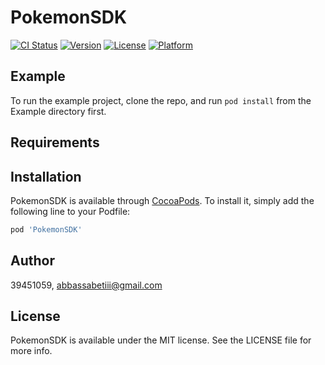 # PokemonSDK

[![CI Status](https://img.shields.io/travis/39451059/PokemonSDK.svg?style=flat)](https://travis-ci.org/39451059/PokemonSDK)
[![Version](https://img.shields.io/cocoapods/v/PokemonSDK.svg?style=flat)](https://cocoapods.org/pods/PokemonSDK)
[![License](https://img.shields.io/cocoapods/l/PokemonSDK.svg?style=flat)](https://cocoapods.org/pods/PokemonSDK)
[![Platform](https://img.shields.io/cocoapods/p/PokemonSDK.svg?style=flat)](https://cocoapods.org/pods/PokemonSDK)

## Example

To run the example project, clone the repo, and run `pod install` from the Example directory first.

## Requirements

## Installation

PokemonSDK is available through [CocoaPods](https://cocoapods.org). To install
it, simply add the following line to your Podfile:

```ruby
pod 'PokemonSDK'
```

## Author

39451059, abbassabetiii@gmail.com

## License

PokemonSDK is available under the MIT license. See the LICENSE file for more info.
